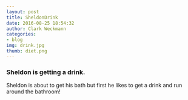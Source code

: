 ```yaml
---
layout: post
title: SheldonDrink
date: 2016-08-25 18:54:32
author: Clark Weckmann
categories:
- blog
img: drink.jpg
thumb: diet.png
---
```


### Sheldon is getting a drink. 

Sheldon is about to get his bath but first he likes to get a drink and run around the bathroom! 